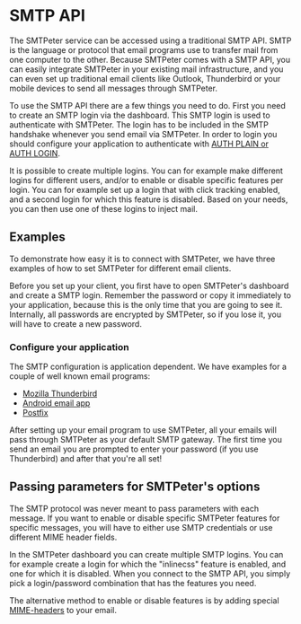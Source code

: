 # SMTP API

The SMTPeter service can be accessed using a traditional SMTP API. SMTP is 
the language or protocol that email programs use to transfer mail from 
one computer to the other. Because SMTPeter comes with a SMTP API, you can 
easily integrate SMTPeter in your existing mail infrastructure, and you can 
even set up traditional email clients like Outlook, Thunderbird or your 
mobile devices to send all messages through SMTPeter.

To use the SMTP API there are a few things you need to do. First you need to
create an SMTP login via the dashboard. This SMTP login is used to authenticate 
with SMTPeter. The login has to be included in the SMTP handshake whenever 
you send email via SMTPeter. In order to login you should configure your 
application to authenticate with 
[AUTH PLAIN or AUTH LOGIN](https://en.wikipedia.org/wiki/SMTP_Authentication).

It is possible to create multiple logins. You can for example make different
logins for different users, and/or to enable or disable specific features per
login. You can for example set up a login that with click tracking enabled,
and a second login for which this feature is disabled. Based
on your needs, you can then use one of these logins to inject mail.
 

## Examples

To demonstrate how easy it is to connect with SMTPeter, we have three 
examples of how to set SMTPeter for different email clients.

Before you set up your client, you first have to open SMTPeter's dashboard
and create a SMTP login. Remember the password or copy it immediately to 
your application, because this is the only time that you are going to 
see it. Internally, all passwords are encrypted by SMTPeter, so if you lose 
it, you will have to create a new password.


### Configure your application

The SMTP configuration is application dependent. We have examples 
for a couple of well known email programs:

* [Mozilla Thunderbird](thunderbird "Example of setting up Mozilla Thunderbird")
* [Android email app](android "Example of setting up Android email app")
* [Postfix](quick-start/postfix "Example of setting up Postfix")

After setting up your email program to use SMTPeter, all your emails will 
pass through SMTPeter as your default SMTP gateway. The first time you send 
an email you are prompted to enter your password (if you use Thunderbird) 
and after that you're all set!


## Passing parameters for SMTPeter's options

The SMTP protocol was never meant to pass parameters with each message. If you want to
enable or disable specific SMTPeter features for specific messages, you will have 
to either use SMTP credentials or use different MIME header fields.

In the SMTPeter dashboard you can create multiple SMTP logins. You can for example
create a login for which the "inlinecss" feature is enabled, and one for which it
is disabled. When you connect to the SMTP API, you simply pick a login/password
combination that has the features you need.

The alternative method to enable or disable features is by adding special
[MIME-headers](mime "MIME headers") to your email.
